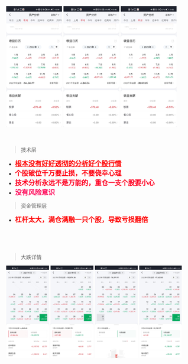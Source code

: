 <img decoding="async" src="../images/2022%E5%B9%B4%E5%9B%BE.jpg" width="30%">

<img decoding="async" src="../images/2021%E5%B9%B4%E5%9B%BE.jpg" width="30%">

<img decoding="async" src="../images/2020%E5%B9%B4%E5%9B%BE.jpg" width="30%">

</br>
</br>
</br>

> 技术层
- <font color="#ff0000" size=4><u><b>根本没有好好透彻的分析好个股行情</b></u></font>
- <font color="#ff0011" size=4><b>个股破位千万要止损，不要侥幸心理</b></font>
- <font color="#ff0022" size=4><b>技术分析永远不是万能的，重仓一支个股要小心</b></font>
- <font color="#ff0055" size=4><b>没有风险意识</b></font>

> 资金管理层
- <font color="#ff0000" size=4><b>杠杆太大，满仓满融一只个股，导致亏损翻倍</b></font>

</br>
</br>
</br>

> 大跌详情

<img decoding="async" src="../images/detail-202101.jpg" width="23%">
<img decoding="async" src="../images/detail-202107.jpg" width="23%">
<img decoding="async" src="../images/detail-202201.jpg" width="23%">
<img decoding="async" src="../images/detail-202209.jpg" width="23%">


</br>
</br>
</br>